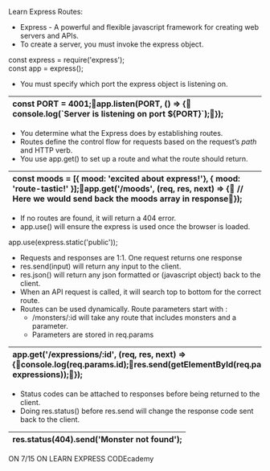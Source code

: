 Learn Express Routes:

* Express \- A powerful and flexible javascript framework for creating web servers and APIs.  
* To create a server, you must invoke the express object. 

const express \= require('express');  
const app \= express();

* You must specify which port the express object is listening on.

| const PORT \= 4001;app.listen(PORT, () \=\> {  console.log(\`Server is listening on port ${PORT}\`);}); |
| :---- |

* You determine what the Express does by establishing routes.   
* Routes define the control flow for requests based on the request’s *path* and HTTP verb.  
* You use app.get() to set up a route and what the route should return.

| const moods \= \[{ mood: 'excited about express\!'}, { mood: 'route-tastic\!' }\];app.get('/moods', (req, res, next) \=\> {  // Here we would send back the moods array in response}); |
| :---- |

* If no routes are found, it will return a 404 error.   
* app.use() will ensure the express is used once the browser is loaded.

app.use(express.static('public'));

* Requests and responses are 1:1. One request returns one response  
* res.send(input) will return any input to the client.   
* res.json() will return any json formatted or (javascript object) back to the client.  
* When an API request is called, it will search top to bottom for the correct route.  
* Routes can be used dynamically. Route parameters start with :   
  * /monsters/:id will take any route that includes monsters and a parameter.  
  * Parameters are stored in req.params

| app.get('/expressions/:id', (req, res, next) \=\> {console.log(req.params.id);res.send(getElementById(req.params.id, expressions));}); |
| :---- |

* Status codes can be attached to responses before being returned to the client.  
* Doing res.status() before res.send will change the response code sent back to the client. 

| res.status(404).send('Monster not found'); |
| :---- |

ON 7/15 ON LEARN EXPRESS CODEcademy